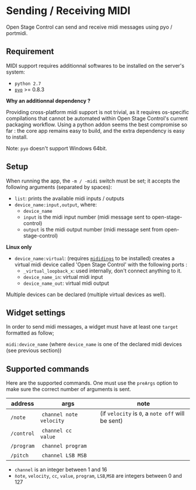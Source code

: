 # Sending / Receiving MIDI

Open Stage Control can send and receive midi messages using pyo / portmidi.

## Requirement

MIDI support requires additionnal softwares to be installed on the server's system:
- `python 2.7`
- [`pyo`](http://ajaxsoundstudio.com/software/pyo/) >= 0.8.3

**Why an additionnal dependency ?**

Providing cross-platform midi support is not trivial, as it requires os-specific compilations that cannot be automated within Open Stage Control's current packaging workflow. Using a python addon seems the best compromise so far : the core app remains easy to build, and the extra dependency is easy to install.

Note: `pyo` doesn't support Windows 64bit.

## Setup

When running the app, the `-m / -midi` switch must be set; it accepts the following arguments (separated by spaces):
- `list`: prints the available midi inputs / outputs
- `device_name:input,output`, where:
    - `device_name`
    - `input` is the midi input number (midi message sent to open-stage-control)
    - `output` is the midi output number (midi message sent from open-stage-control)

**Linux only**

- `device_name:virtual`: (requires [`mididings`](http://das.nasophon.de/mididings/) to be installed) creates a virtual midi device called 'Open Stage Control' with the following ports :
    - `_virtual_loopback_x`: used internally, don't connect anything to it.
    - `device_name_in`: virtual midi input
    - `device_name_out`: virtual midi output

Multiple devices can be declared (multiple virtual devices as well).

## Widget settings

In order to send midi messages, a widget must have at least one `target` formatted as follow;  

`midi:device_name` (where `device_name` is one of the declared midi devices (see previous section))

## Supported commands

Here are the supported commands. One must use the `preArgs` option to make sure the correct number of arguments is sent.

| address | args | note |
|---------|------|------|
| `/note` | `channel note velocity` |  (if `velocity` is `0`, a `note off` will be sent) |
| `/control` | `channel cc   value` |  |
| `/program` | `channel program` |  |
| `/pitch` | `channel LSB MSB` |  |


- `channel` is an integer between 1 and 16
- `ǹote`, `velocity`, `cc`, `value`, `program`, `LSB`,`MSB` are integers between 0 and 127
